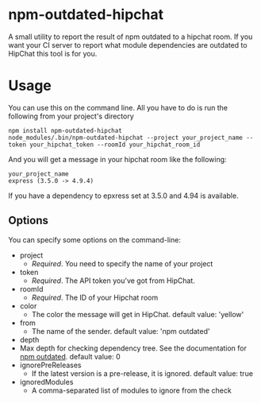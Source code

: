 npm-outdated-hipchat
====================

A small utility to report the result of npm outdated to a hipchat room. If you want your CI server to report what module dependencies are outdated to HipChat this tool is for you.


# Usage 

You can use this on the command line. All you have to do is run the following from your project's directory
```
npm install npm-outdated-hipchat
node_modules/.bin/npm-outdated-hipchat --project your_project_name --token your_hipchat_token --roomId your_hipchat_room_id
```

And you will get a message in your hipchat room like the following:
```
your_project_name
express (3.5.0 -> 4.9.4)
```
If you have a dependency to epxress set at 3.5.0 and 4.94 is available.

## Options

You can specify some options on the command-line:

* project
  *  *Required*. You need to specify the name of your project
* token
  *  *Required*. The API token you've got from HipChat.
* roomId
  *  *Required*. The ID of your Hipchat room
* color
  *  The color the message will get in HipChat. default value: 'yellow'
* from
  *  The name of the sender. default value: 'npm outdated'
*  depth
  *  Max depth for checking dependency tree. See the documentation for [npm outdated](https://www.npmjs.org/doc/cli/npm-outdated.html). default value: 0
* ignorePreReleases
  *  If the latest version is a pre-release, it is ignored. default value: true
* ignoredModules
  *  A comma-separated list of modules to ignore from the check